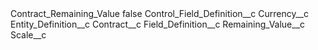 <?xml version="1.0" encoding="UTF-8"?>
<CustomMetadata xmlns="http://soap.sforce.com/2006/04/metadata" xmlns:xsi="http://www.w3.org/2001/XMLSchema-instance" xmlns:xsd="http://www.w3.org/2001/XMLSchema">
    <label>Contract_Remaining_Value</label>
    <protected>false</protected>
    <values>
        <field>Control_Field_Definition__c</field>
        <value xsi:type="xsd:string">Currency__c</value>
    </values>
    <values>
        <field>Entity_Definition__c</field>
        <value xsi:type="xsd:string">Contract__c</value>
    </values>
    <values>
        <field>Field_Definition__c</field>
        <value xsi:type="xsd:string">Remaining_Value__c</value>
    </values>
    <values>
        <field>Scale__c</field>
        <value xsi:nil="true"/>
    </values>
</CustomMetadata>
